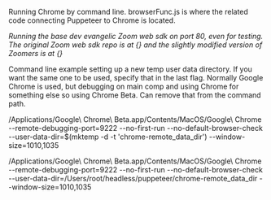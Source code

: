 Running Chrome by command line. browserFunc.js is where the related code connecting Puppeteer to Chrome is located.

_Running the base dev evangelic Zoom web sdk on port 80, even for testing. The original Zoom web sdk repo is at {} and the slightly modified version of Zoomers is at {}_

Command line example setting up a new temp user data directory. If you want the same one to be used, specify that in the last flag. Normally Google Chrome is used, but debugging on main comp and using Chrome for something else so using Chrome Beta. Can remove that from the command path.

/Applications/Google\ Chrome\ Beta.app/Contents/MacOS/Google\ Chrome --remote-debugging-port=9222 --no-first-run --no-default-browser-check --user-data-dir=$(mktemp -d -t 'chrome-remote_data_dir') --window-size=1010,1035

/Applications/Google\ Chrome\ Beta.app/Contents/MacOS/Google\ Chrome --remote-debugging-port=9222 --no-first-run --no-default-browser-check --user-data-dir=/Users/root/headless/puppeteer/chrome-remote_data_dir --window-size=1010,1035
